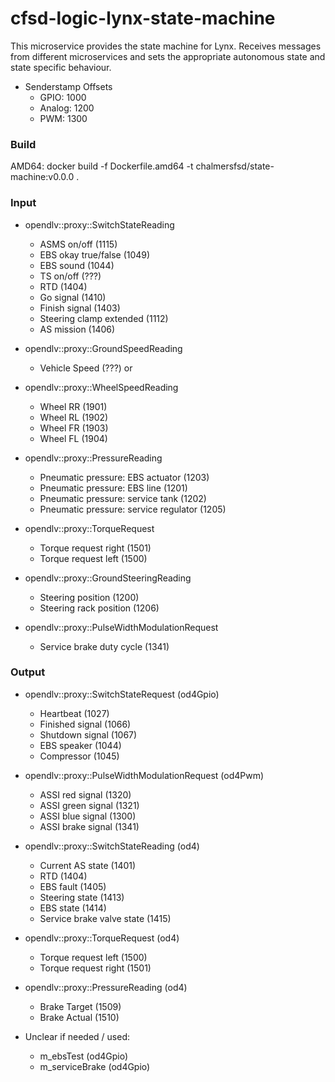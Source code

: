 # cfsd-logic-lynx-state-machine
This microservice provides the state machine for Lynx. Receives messages from different microservices and sets the appropriate autonomous state and state specific behaviour.
- Senderstamp Offsets
  - GPIO: 1000
  - Analog: 1200
  - PWM: 1300

### Build
AMD64: docker build -f Dockerfile.amd64 -t chalmersfsd/state-machine:v0.0.0 .

### Input
- opendlv::proxy::SwitchStateReading
  - ASMS on/off             (1115)
  - EBS okay true/false     (1049)
  - EBS sound               (1044)
  - TS on/off               (???)
  - RTD                     (1404)
  - Go signal               (1410)
  - Finish signal           (1403)
  - Steering clamp extended (1112)
  - AS mission              (1406)

- opendlv::proxy::GroundSpeedReading
  - Vehicle Speed (???)
or
- opendlv::proxy::WheelSpeedReading
  - Wheel RR (1901)
  - Wheel RL (1902)
  - Wheel FR (1903)
  - Wheel FL (1904)

- opendlv::proxy::PressureReading
  - Pneumatic pressure: EBS actuator      (1203)
  - Pneumatic pressure: EBS line          (1201)
  - Pneumatic pressure: service tank      (1202)
  - Pneumatic pressure: service regulator (1205)

- opendlv::proxy::TorqueRequest
  - Torque request right  (1501)
  - Torque request left   (1500)

- opendlv::proxy::GroundSteeringReading
  - Steering position       (1200)
  - Steering rack position  (1206)

- opendlv::proxy::PulseWidthModulationRequest
  - Service brake duty cycle (1341)

### Output
- opendlv::proxy::SwitchStateRequest (od4Gpio)
  - Heartbeat       (1027)
  - Finished signal (1066)
  - Shutdown signal (1067)
  - EBS speaker     (1044)
  - Compressor      (1045)

- opendlv::proxy::PulseWidthModulationRequest (od4Pwm)
  - ASSI red signal   (1320)
  - ASSI green signal (1321)
  - ASSI blue signal  (1300)
  - ASSI brake signal (1341)

- opendlv::proxy::SwitchStateReading (od4)
  - Current AS state           (1401)
  - RTD                        (1404)
  - EBS fault                  (1405)
  - Steering state             (1413)
  - EBS state                  (1414)
  - Service brake valve state  (1415)

- opendlv::proxy::TorqueRequest (od4)
  - Torque request left  (1500)
  - Torque request right (1501)

- opendlv::proxy::PressureReading (od4)
  - Brake Target (1509)
  - Brake Actual (1510)

- Unclear if needed / used:
  - m_ebsTest (od4Gpio)
  - m_serviceBrake (od4Gpio)
